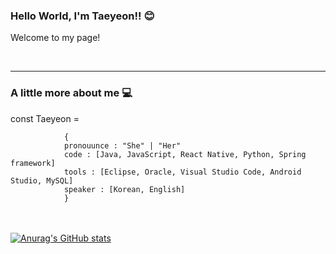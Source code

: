 ### Hello World, I'm Taeyeon!! 😊

Welcome to my page!

</br>
<hr>

### A little more about me 💻

const Taeyeon =

                {  
                pronouunce : "She" | "Her" 
                code : [Java, JavaScript, React Native, Python, Spring framework]
                tools : [Eclipse, Oracle, Visual Studio Code, Android Studio, MySQL]
                speaker : [Korean, English]
                }


</br></br>
[![Anurag's GitHub stats](https://github-readme-stats.vercel.app/api?username=Taeyeon-dev&show_icons=true&theme=radical)](https://github.com/Taeyeon-dev/github-readme-stats)


  
